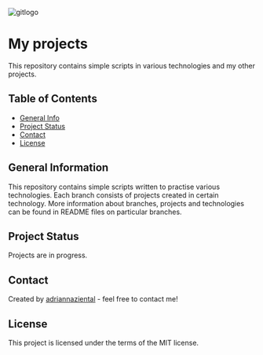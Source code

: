![gitlogo](https://user-images.githubusercontent.com/97228833/170969092-dd81b03c-5a7b-46ad-907c-7e155d97db1b.png)
# My projects
This repository contains simple scripts in various technologies and my other projects.


## Table of Contents
* [General Info](#general-information)
* [Project Status](#project-status)
* [Contact](#contact)
* [License](#license)


## General Information
This repository contains simple scripts written to practise various technologies. Each branch consists of projects created in certain technology.
More information about branches, projects and technologies can be found in README files on particular branches.


## Project Status
Projects are in progress.


## Contact
Created by [adriannaziental](https://www.linkedin.com/in/adriannaziental/) - feel free to contact me!


## License
This project is licensed under the terms of the MIT license.
